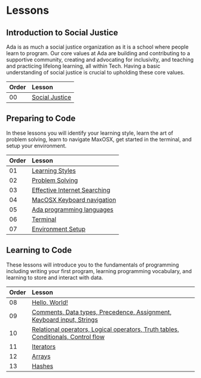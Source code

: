 # Lessons

## Introduction to Social Justice
Ada is as much a social justice organization as it is a school where people learn to program. Our core values at Ada are building and contributing to a supportive community, creating and advocating for inclusivity, and teaching and practicing lifelong learning, all within Tech. Having a basic understanding of social justice is crucial to upholding these core values.

| Order | Lesson |
| :--- | :--- |
| 00 | [Social Justice](social-justice/) |

## Preparing to Code 
In these lessons you will identify your learning style, learn the art of problem solving, learn to navigate MaxOSX, get started in the terminal, and setup your environment.

| Order | Lesson |
| :--- | :--- |
| 01 | [Learning Styles](learning-styles/) |
| 02 | [Problem Solving](problem-solving/) |
| 03 | [Effective Internet Searching](internet-searching/) |
| 04 | [MacOSX Keyboard navigation](keyboard-navigation/) |
| 05 | [Ada programming languages](./ada-languages) |
| 06 | [Terminal](terminal/) |
| 07 | [Environment Setup](environment-setup/) |

## Learning to Code
These lessons will introduce you to the fundamentals of programming including writing your first program, learning programming vocabulary, and learning to store and interact with data.

| Order | Lesson |
| :--- | :--- |
| 08 | [Hello, World!](hello-world/) |
| 09 | [Comments, Data types, Precedence, Assignment, Keyboard input, Strings](grammar/) |
| 10 | [Relational operators, Logical operators, Truth tables, Conditionals, Control flow](programming-expressions/) |
| 11 | [Iterators](iterators/) |
| 12 | [Arrays](./arrays) |
| 13 | [Hashes](./hashes) |
